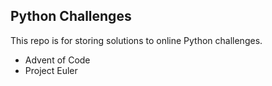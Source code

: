 ## Python Challenges 

This repo is for storing solutions to online Python challenges.

- Advent of Code
- Project Euler
